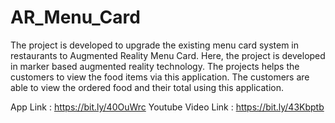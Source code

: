 # AR_Menu_Card
 
The project is developed to upgrade the existing menu card system in restaurants to Augmented Reality Menu Card. Here, the project is developed in marker based augmented reality technology. The projects helps the customers to view the food items via this application. The customers are able to view the ordered food and their total using this application.

App Link : https://bit.ly/40OuWrc
Youtube Video Link : https://bit.ly/43Kbptb

